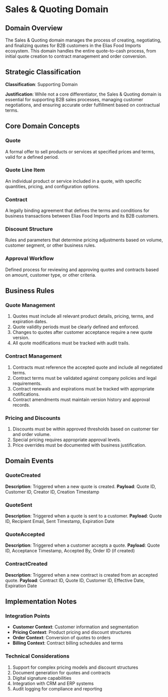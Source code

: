 # Sales & Quoting Domain

<!-- GAP_IMPLEMENTED: B2B Quoting System | High | High | High -->
<!-- stub for "B2B Quoting System" gap in the sales-quoting context -->

<!-- GAP_IMPLEMENTED: Contract Management | Medium | High | Medium -->
<!-- stub for "Contract Management" gap in the sales-quoting context -->

## Domain Overview

The Sales & Quoting domain manages the process of creating, negotiating, and finalizing quotes for B2B customers in the Elias Food Imports ecosystem. This domain handles the entire quote-to-cash process, from initial quote creation to contract management and order conversion.

## Strategic Classification

**Classification**: Supporting Domain

**Justification**: While not a core differentiator, the Sales & Quoting domain is essential for supporting B2B sales processes, managing customer negotiations, and ensuring accurate order fulfillment based on contractual terms.

## Core Domain Concepts

### Quote
A formal offer to sell products or services at specified prices and terms, valid for a defined period.

### Quote Line Item
An individual product or service included in a quote, with specific quantities, pricing, and configuration options.

### Contract
A legally binding agreement that defines the terms and conditions for business transactions between Elias Food Imports and its B2B customers.

### Discount Structure
Rules and parameters that determine pricing adjustments based on volume, customer segment, or other business rules.

### Approval Workflow
Defined process for reviewing and approving quotes and contracts based on amount, customer type, or other criteria.

## Business Rules

### Quote Management
1. Quotes must include all relevant product details, pricing, terms, and expiration dates.
2. Quote validity periods must be clearly defined and enforced.
3. Changes to quotes after customer acceptance require a new quote version.
4. All quote modifications must be tracked with audit trails.

### Contract Management
1. Contracts must reference the accepted quote and include all negotiated terms.
2. Contract terms must be validated against company policies and legal requirements.
3. Contract renewals and expirations must be tracked with appropriate notifications.
4. Contract amendments must maintain version history and approval records.

### Pricing and Discounts
1. Discounts must be within approved thresholds based on customer tier and order volume.
2. Special pricing requires appropriate approval levels.
3. Price overrides must be documented with business justification.

## Domain Events

### QuoteCreated
**Description**: Triggered when a new quote is created.
**Payload**: Quote ID, Customer ID, Creator ID, Creation Timestamp

### QuoteSent
**Description**: Triggered when a quote is sent to a customer.
**Payload**: Quote ID, Recipient Email, Sent Timestamp, Expiration Date

### QuoteAccepted
**Description**: Triggered when a customer accepts a quote.
**Payload**: Quote ID, Acceptance Timestamp, Accepted By, Order ID (if created)

### ContractCreated
**Description**: Triggered when a new contract is created from an accepted quote.
**Payload**: Contract ID, Quote ID, Customer ID, Effective Date, Expiration Date

## Implementation Notes

### Integration Points
- **Customer Context**: Customer information and segmentation
- **Pricing Context**: Product pricing and discount structures
- **Order Context**: Conversion of quotes to orders
- **Billing Context**: Contract billing schedules and terms

### Technical Considerations
1. Support for complex pricing models and discount structures
2. Document generation for quotes and contracts
3. Digital signature capabilities
4. Integration with CRM and ERP systems
5. Audit logging for compliance and reporting

